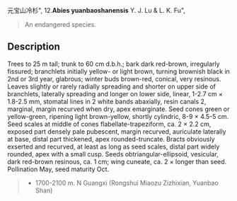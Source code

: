 元宝山冷杉",
12.**Abies yuanbaoshanensis** Y. J. Lu & L. K. Fu",

> An endangered species.

## Description
Trees to 25 m tall; trunk to 60 cm d.b.h.; bark dark red-brown, irregularly fissured; branchlets initially yellow- or light brown, turning brownish black in 2nd or 3rd year, glabrous; winter buds brown-red, conical, very resinous. Leaves slightly or rarely radially spreading and shorter on upper side of branchlets, laterally spreading and longer on lower side, linear, 1-2.7 cm ×  1.8-2.5 mm, stomatal lines in 2 white bands abaxially, resin canals 2, marginal, margin recurved when dry, apex emarginate. Seed cones green or yellow-green, ripening light brown-yellow, shortly cylindric, 8-9 ×  4.5-5 cm. Seed scales at middle of cones flabellate-trapeziform, ca. 2 ×  2.2 cm, exposed part densely pale pubescent, margin recurved, auriculate laterally at base, distal part thickened, apex rounded-truncate. Bracts obviously exserted and recurved, at least as long as seed scales, distal part widely rounded, apex with a small cusp. Seeds obtriangular-ellipsoid, vesicular, dark red-brown resinous, ca. 1 cm; wing cuneate, ca. 2 ×  longer than seed. Pollination May, seed maturity Oct.

> *  1700-2100 m. N Guangxi (Rongshui Miaozu Zizhixian, Yuanbao Shan)
